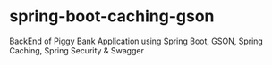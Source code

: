 # spring-boot-caching-gson
BackEnd of Piggy Bank Application using Spring Boot, GSON, Spring Caching, Spring Security & Swagger
